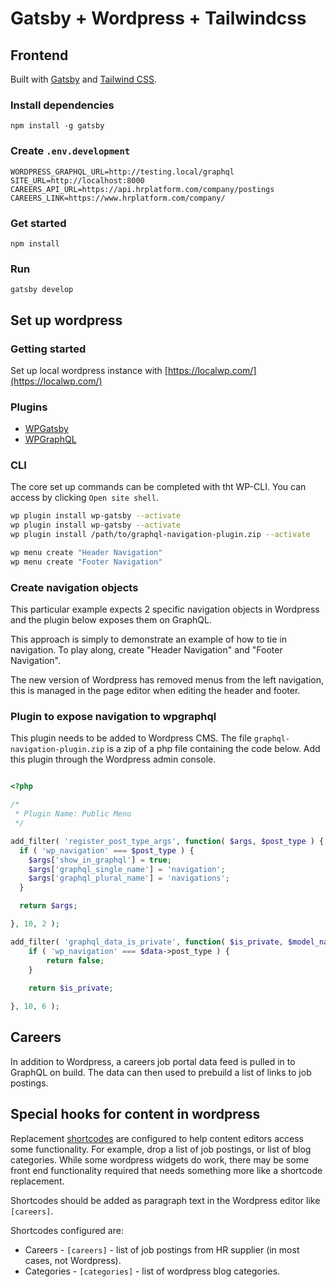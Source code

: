 # Gatsby + Wordpress + Tailwindcss

## Frontend

Built with [Gatsby](https://www.gatsbyjs.com/) and [Tailwind CSS](https://tailwindcss.com/). 

### Install dependencies
```
npm install -g gatsby
```

### Create `.env.development`
```
WORDPRESS_GRAPHQL_URL=http://testing.local/graphql
SITE_URL=http://localhost:8000
CAREERS_API_URL=https://api.hrplatform.com/company/postings
CAREERS_LINK=https://www.hrplatform.com/company/

```

### Get started 
```
npm install
```

### Run
```
gatsby develop
```

## Set up wordpress

### Getting started

Set up local wordpress instance with [https://localwp.com/](https://localwp.com/)

### Plugins

- [WPGatsby](https://wordpress.org/plugins/wp-gatsby/)
- [WPGraphQL](https://wordpress.org/plugins/wp-graphql/)

### CLI

The core set up commands can be completed with tht WP-CLI.  You can access by clicking `Open site shell`.

```bash
wp plugin install wp-gatsby --activate
wp plugin install wp-gatsby --activate
wp plugin install /path/to/graphql-navigation-plugin.zip --activate

wp menu create "Header Navigation"
wp menu create "Footer Navigation"

```

### Create navigation objects

This particular example expects 2 specific navigation objects in Wordpress and the plugin below exposes them on GraphQL. 

This approach is simply to demonstrate an example of how to tie in navigation. To play along, create "Header Navigation" and "Footer Navigation". 

The new version of Wordpress has removed menus from the left navigation, this is managed in the page editor when editing the header and footer. 

### Plugin to expose navigation to wpgraphql

This plugin needs to be added to Wordpress CMS. The file `graphql-navigation-plugin.zip` is a zip of a php file containing the code below.  Add this plugin through the Wordpress admin console. 

```php

<?php

/*
 * Plugin Name: Public Menu
 */

add_filter( 'register_post_type_args', function( $args, $post_type ) {
  if ( 'wp_navigation' === $post_type ) {
    $args['show_in_graphql'] = true;
    $args['graphql_single_name'] = 'navigation';
    $args['graphql_plural_name'] = 'navigations'; 
  }

  return $args;

}, 10, 2 );

add_filter( 'graphql_data_is_private', function( $is_private, $model_name, $data, $visibility, $owner, $current_user ) {
	if ( 'wp_navigation' === $data->post_type ) {
		return false;
	}
	
	return $is_private;

}, 10, 6 );

```

## Careers

In addition to Wordpress, a careers job portal data feed is pulled in to GraphQL on build. The data can then used to prebuild a list of links to job postings. 


## Special hooks for content in wordpress

Replacement [shortcodes](https://www.smashingmagazine.com/2012/05/wordpress-shortcodes-complete-guide/) are configured to help content editors access some functionality. For example, drop a list of job postings, or list of blog categories.  While some wordpress widgets do work, there may be some front end functionality required that needs something more like a shortcode replacement. 

Shortcodes should be added as paragraph text in the Wordpress editor like `[careers]`. 

Shortcodes configured are:
- Careers - `[careers]` - list of job postings from HR supplier (in most cases, not Wordpress). 
- Categories  - `[categories]` - list of wordpress blog categories. 
